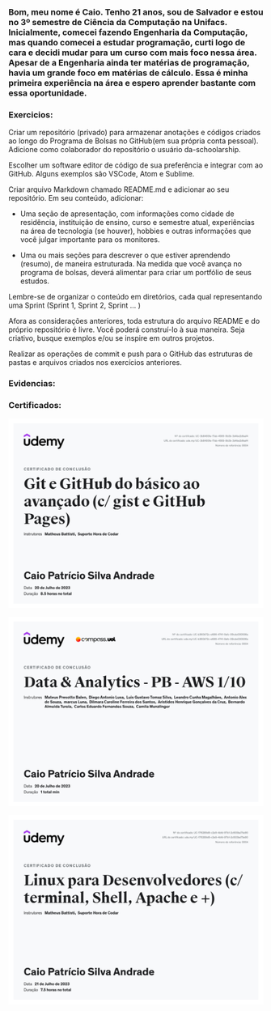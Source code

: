 ### Bom, meu nome é Caio. Tenho 21 anos, sou de Salvador e estou no 3º semestre de Ciência da Computação na Unifacs. Inicialmente, comecei fazendo Engenharia da Computação, mas quando comecei a estudar programação, curti logo de cara e decidi mudar para um curso com mais foco nessa área. Apesar de a Engenharia ainda ter matérias de programação, havia um grande foco em matérias de cálculo. Essa é minha primeira experiência na área e espero aprender bastante com essa oportunidade.

### Exercicios:

Criar um repositório (privado) para armazenar anotações e códigos criados ao longo do Programa de Bolsas no GitHub(em sua própria conta pessoal). Adicione como colaborador do repositório o usuário da-schoolarship.

Escolher um software editor de código de sua preferência e integrar com ao GitHub. Alguns exemplos são VSCode, Atom e Sublime.

Criar arquivo Markdown chamado README.md e adicionar ao seu repositório. Em seu conteúdo, adicionar:

- Uma seção de apresentação, com informações como cidade de residência, instituição de ensino, curso e semestre atual, experiências na área de tecnologia (se houver), hobbies e outras informações que você julgar importante para os monitores.

- Uma ou mais seções para descrever o que estiver aprendendo (resumo), de maneira estruturada. Na medida que você avança no programa de bolsas, deverá alimentar para criar um portfólio de seus estudos.



Lembre-se de organizar o conteúdo em diretórios, cada qual representando uma Sprint (Sprint 1, Sprint 2, Sprint ... )



Afora as considerações anteriores, toda estrutura do arquivo README e do próprio repositório é livre.  Você poderá construí-lo à sua maneira. Seja criativo, busque exemplos e/ou se inspire em outros projetos.

Realizar as operações de commit e push para o GitHub das estruturas de pastas e arquivos criados nos exercícios anteriores.

### Evidencias:


### Certificados:

![Curso Git e GitHub Avançado](certificados/Certificado%20Curso%20de%20Git%20e%20Github.png)

![Certificado Sprint 1](certificados/Sprint%201%20certificado.png)

![Certificado curso de linux](certificados/Curso%20linux.png)